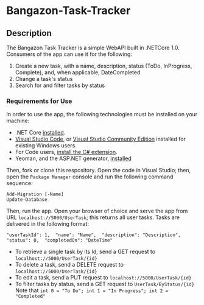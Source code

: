 # Bangazon-Task-Tracker

## Description

The Bangazon Task Tracker is a simple WebAPI built in .NETCore 1.0. Consumers of the app can use it for the following:

1. Create a new task, with a name, description, status (ToDo, InProgress, Complete), and, when applicable, DateCompleted
1. Change a task's status
1. Search for and filter tasks by status


### Requirements for Use

In order to use the app, the following technologies must be installed on your machine:

* .NET Core [installed](https://www.microsoft.com/net/core#macos).
* [Visual Studio Code](https://code.visualstudio.com/), or [Visual Studio Community Edition](https://www.visualstudio.com/vs/community/) installed for existing Windows users.
* For Code users, [install the C# extension](#installing-c-extension-for-code).
* Yeoman, and the ASP.NET generator, [installed](#installing-yeoman-and-the-aspnet-generator)

Then, fork or clone this respository. Open the code in Visual Studio; then, open the `Package Manager` console and run the following command sequence:


`Add-Migration [-Name]`  
`Update-Database`

Then, run the app. Open your browser of choice and serve the app from URL `localhost://5000/UserTask`; this returns all user tasks.
Tasks are delivered in the following format: 

`"userTaskId": 1, 
    "name": "Name", 
    "description": "Description", 
    "status": 0, 
    "completedOn": "DateTime"`
    
* To retrieve a single task by its Id, send a GET request to `localhost://5000/UserTask/{id}`
* To delete a task, send a DELETE request to `localhost://5000/UserTask/{id}`
* To edit a task, send a PUT request to `localhost://5000/UserTask/{id}`
* To filter tasks by status, send a GET request to `UserTask/ByStatus/{id} `
Note that `int 0 = "To Do"; int 1 = "In Progress"; int 2 = "Completed"`

